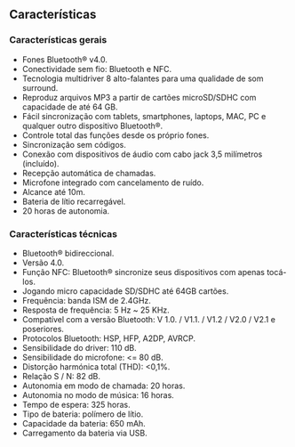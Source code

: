 ## Características


### Características gerais

- Fones Bluetooth® v4.0.
- Conectividade sem fio: Bluetooth e NFC.
- Tecnologia multidriver 8 alto-falantes para uma qualidade de som surround.
- Reproduz arquivos MP3 a partir de cartões microSD/SDHC com capacidade de até 64 GB.
- Fácil sincronização com tablets, smartphones, laptops, MAC, PC e qualquer outro dispositivo Bluetooth®.
- Controle total das funções desde os próprio fones.
- Sincronização sem códigos.
- Conexão com dispositivos de áudio com cabo jack 3,5 milímetros (incluído).
- Recepção automática de chamadas.
- Microfone integrado com cancelamento de ruído.
- Alcance até 10m.
- Bateria de lítio recarregável.
- 20 horas de autonomia.


### Características técnicas

- Bluetooth® bidireccional.
- Versão 4.0.
- Função NFC: Bluetooth® sincronize seus dispositivos com apenas tocá-los.
- Jogando micro capacidade SD/SDHC até 64GB cartões.
- Frequência: banda ISM de 2.4GHz.
- Resposta de frequência: 5 Hz ~ 25 KHz.
- Compatível com a versão Bluetooth: V 1.0. / V1.1. / V1.2 / V2.0 / V2.1 e poseriores.
- Protocolos Bluetooth: HSP, HFP, A2DP, AVRCP.
- Sensibilidade do driver: 110 dB.
- Sensibilidade do microfone: <= 80 dB.
- Distorção harmónica total (THD): <0,1%.
- Relação S / N: 82 dB.
- Autonomia em modo de chamada: 20 horas.
- Autonomia no modo de música: 16 horas.
- Tempo de espera: 325 horas.
- Tipo de bateria: polímero de lítio.
- Capacidade da bateria: 650 mAh.
- Carregamento da bateria via USB.
